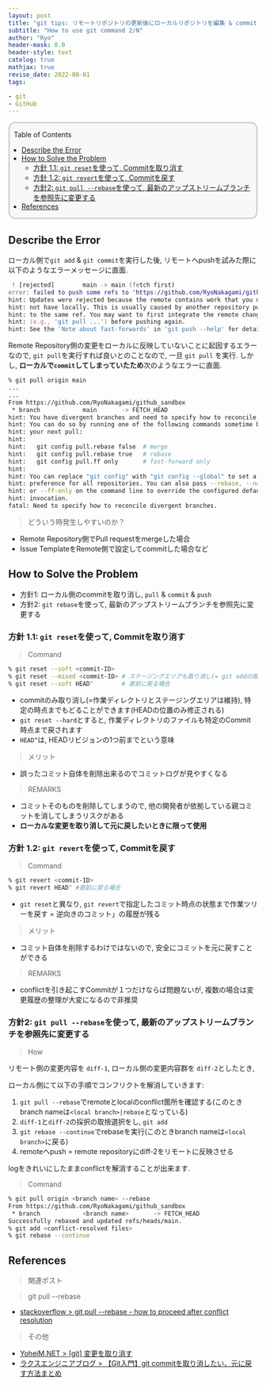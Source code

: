```yaml
---
layout: post
title: "git tips: リモートリポジトリの更新後にローカルリポジトリを編集 & commitした場合のエラー対策"
subtitle: "How to use git command 2/N"
author: "Ryo"
header-mask: 0.0
header-style: text
catelog: true
mathjax: true
revise_date: 2022-08-01
tags:

- git
- GitHub
---
```


<div style='border-radius: 1em; border-style:solid; border-color:#D3D3D3; background-color:#F8F8F8'>

<p class="h4">&nbsp;&nbsp;Table of Contents</p>

<!-- START doctoc generated TOC please keep comment here to allow auto update -->
<!-- DON'T EDIT THIS SECTION, INSTEAD RE-RUN doctoc TO UPDATE -->

- [Describe the Error](#describe-the-error)
- [How to Solve the Problem](#how-to-solve-the-problem)
  - [方針 1.1: `git reset`を使って, Commitを取り消す](#%E6%96%B9%E9%87%9D-11-git-reset%E3%82%92%E4%BD%BF%E3%81%A3%E3%81%A6-commit%E3%82%92%E5%8F%96%E3%82%8A%E6%B6%88%E3%81%99)
  - [方針 1.2: `git revert`を使って, Commitを戻す](#%E6%96%B9%E9%87%9D-12-git-revert%E3%82%92%E4%BD%BF%E3%81%A3%E3%81%A6-commit%E3%82%92%E6%88%BB%E3%81%99)
  - [方針2: `git pull --rebase`を使って, 最新のアップストリームブランチを参照先に変更する](#%E6%96%B9%E9%87%9D2-git-pull---rebase%E3%82%92%E4%BD%BF%E3%81%A3%E3%81%A6-%E6%9C%80%E6%96%B0%E3%81%AE%E3%82%A2%E3%83%83%E3%83%97%E3%82%B9%E3%83%88%E3%83%AA%E3%83%BC%E3%83%A0%E3%83%96%E3%83%A9%E3%83%B3%E3%83%81%E3%82%92%E5%8F%82%E7%85%A7%E5%85%88%E3%81%AB%E5%A4%89%E6%9B%B4%E3%81%99%E3%82%8B)
- [References](#references)

<!-- END doctoc generated TOC please keep comment here to allow auto update -->


</div>

## Describe the Error

ローカル側で`git add` & `git commit`を実行した後, リモートへpushを試みた際に以下のようなエラーメッセージに直面.

```zsh
 ! [rejected]        main -> main (fetch first)
error: failed to push some refs to 'https://github.com/RyoNakagami/github_sandbox.git'
hint: Updates were rejected because the remote contains work that you do
hint: not have locally. This is usually caused by another repository pushing
hint: to the same ref. You may want to first integrate the remote changes
hint: (e.g., 'git pull ...') before pushing again.
hint: See the 'Note about fast-forwards' in 'git push --help' for details.
```

Remote Repository側の変更をローカルに反映していないことに起因するエラーなので, `git pull`を実行すれば良いとのことなので, 
一旦 `git pull` を実行. しかし, **ローカルで`commit`してしまっていたため**次のようなエラーに直面.

```zsh
% git pull origin main
...
...
From https://github.com/RyoNakagami/github_sandbox
 * branch            main       -> FETCH_HEAD
hint: You have divergent branches and need to specify how to reconcile them.
hint: You can do so by running one of the following commands sometime before
hint: your next pull:
hint: 
hint:   git config pull.rebase false  # merge
hint:   git config pull.rebase true   # rebase
hint:   git config pull.ff only       # fast-forward only
hint: 
hint: You can replace "git config" with "git config --global" to set a default
hint: preference for all repositories. You can also pass --rebase, --no-rebase,
hint: or --ff-only on the command line to override the configured default per
hint: invocation.
fatal: Need to specify how to reconcile divergent branches.
```

> どういう時発生しやすいのか？

- Remote Repository側でPull requestをmergeした場合
- Issue TemplateをRemote側で設定してcommitした場合など

## How to Solve the Problem

- 方針1: ローカル側のcommitを取り消し, `pull` & `commit` & `push`
- 方針2: `git rebase`を使って, 最新のアップストリームブランチを参照先に変更する


### 方針 1.1: `git reset`を使って, Commitを取り消す

> Command

```zsh
% git reset --soft <commit-ID>
% git reset --mixed <commit-ID> # ステージングエリアも取り消し(= git addの取り消し)
% git reset --soft HEAD^        # 直前に戻る場合
```

- commitのみ取り消し(=作業ディレクトリとステージングエリアは維持), 特定の時点までもどることができます(HEADの位置のみ修正される)
- `git reset --hard`とすると, 作業ディレクトリのファイルも特定のCommit時点まで戻されます
- `HEAD^`は, HEADリビジョンの1つ前までという意味

> メリット

- 誤ったコミット自体を削除出来るのでコミットログが見やすくなる

> REMARKS

- コミットそのものを削除してしまうので, 他の開発者が依拠している親コミットを消してしまうリスクがある
- **ローカルな変更を取り消して元に戻したいときに限って使用**


### 方針 1.2: `git revert`を使って, Commitを戻す

> Command

```zsh
% git revert <commit-ID>
% git revert HEAD^ #直前に戻る場合
```

- `git reset`と異なり, `git revert`で指定したコミット時点の状態まで作業ツリーを戻す = 逆向きのコミット」の履歴が残る

> メリット

- コミット自体を削除するわけではないので, 安全にコミットを元に戻すことができる

> REMARKS

- conflictを引き起こすCommitが１つだけならば問題ないが, 複数の場合は変更履歴の整理が大変になるので非推奨


### 方針2: `git pull --rebase`を使って, 最新のアップストリームブランチを参照先に変更する

> How

リモート側の変更内容を `diff-1`, ローカル側の変更内容群を `diff-2`としたとき, 

ローカル側にて以下の手順でコンフリクトを解消していきます: 

1. `git pull --rebase`でremoteとlocalのconflict箇所を確認する(このときbranch nameは`<local branch>|rebase`となっている)
2. `diff-1`と`diff-2`の採択の取捨選択をし, `git add`
3. `git rebase --continue`でrebaseを実行(このときbranch nameは`<local branch>`に戻る)
4. remoteへpush = remote repositoryにdiff-2をリモートに反映させる

logをきれいにしたままconflictを解消することが出来ます.


> Command

```zsh
% git pull origin <branch name> --rebase
From https://github.com/RyoNakagami/github_sandbox
 * branch            <branch name>       -> FETCH_HEAD
Successfully rebased and updated refs/heads/main.
% git add <conflict-resolved files>
% git rebase --continue
```


## References

> 関連ポスト


> git pull --rebase

- [stackoverflow > git pull --rebase - how to proceed after conflict resolution](https://stackoverflow.com/questions/30119874/git-pull-rebase-how-to-proceed-after-conflict-resolution)


> その他

- [YoheiM.NET > [git] 変更を取り消す](https://www.yoheim.net/blog.php?q=20140201)
- [ラクスエンジニアブログ > 【Git入門】git commitを取り消したい、元に戻す方法まとめ](https://tech-blog.rakus.co.jp/entry/20210528/git#reset%E3%81%A7%E3%82%B3%E3%83%9F%E3%83%83%E3%83%88%E3%82%92%E5%8F%96%E3%82%8A%E6%B6%88%E3%81%97%E3%81%A6%E3%81%AA%E3%81%8B%E3%81%A3%E3%81%9F%E3%81%93%E3%81%A8%E3%81%99%E3%82%8B)

